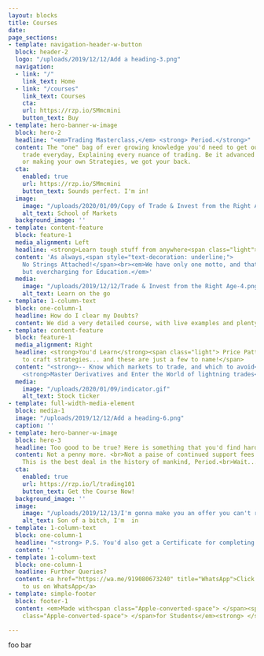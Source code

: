 ```yaml
---
layout: blocks
title: Courses
date: 
page_sections:
- template: navigation-header-w-button
  block: header-2
  logo: "/uploads/2019/12/12/Add a heading-3.png"
  navigation:
  - link: "/"
    link_text: Home
  - link: "/courses"
    link_text: Courses
    cta:
    url: https://rzp.io/SMmcmini
    button_text: Buy
- template: hero-banner-w-image
  block: hero-2
  headline: "<em>Trading Masterclass,</em> <strong> Period.</strong>"
  content: The "one" bag of ever growing knowledge you'd need to get out there and
    trade everyday, Explaining every nuance of trading. Be it advanced Indicators,
    or making your own Strategies, we got your back.
  cta:
    enabled: true
    url: https://rzp.io/SMmcmini
    button_text: Sounds perfect. I'm in!
  image:
    image: "/uploads/2020/01/09/Copy of Trade & Invest from the Right Age-1.png"
    alt_text: School of Markets
  background_image: ''
- template: content-feature
  block: feature-1
  media_alignment: Left
  headline: <strong>Learn tough stuff from anywhere<span class="light"><br></span></strong><spanclass="light"> Anyplace, anytime, always on your device!</span>
  content: 'As always,<span style="text-decoration: underline;">
    No Strings Attached!</span><br><em>We have only one motto, and that is anything
    but overcharging for Education.</em>'
  media:
    image: "/uploads/2019/12/12/Trade & Invest from the Right Age-4.png"
    alt_text: Learn on the go
- template: 1-column-text
  block: one-column-1
  headline: How do I clear my Doubts?
  content: We did a very detailed course, with live examples and plenty of charting, analysis and commentary which would make sure no doubts come up. Despite that, if you ever have any doubt, you can get it cleared over call/text/TeamViewer anytime, all-time! <br>(Funny thing, many people actually ask if this is for an extra price... WHAT?! C'mon people! We're here just to help each other out.)
- template: content-feature
  block: feature-1
  media_alignment: Right
  headline: <strong>You'd Learn</strong><span class="light"> Price Patterns, OI, Indicators,
    to craft strategies... and these are just a few to name!</span>
  content: "<strong>-- Know which markets to trade, and which to avoid</strong><br><br>--
    <strong>Master Derivatives and Enter the World of lightning trades<br><br>--Make consistent profits.<br><br></strong> <em>Psst... you also get continued learning resources delivered to you every month, no questions asked.</em>"
  media:
    image: "/uploads/2020/01/09/indicator.gif"
    alt_text: Stock ticker
- template: full-width-media-element
  block: media-1
  image: "/uploads/2019/12/12/Add a heading-6.png"
  caption: ''
- template: hero-banner-w-image
  block: hero-3
  headline: Too good to be true? Here is something that you'd find harder beleving.	<br><strong>₹ 4999. That's it.</strong>
  content: Not a penny more. <br>Not a paise of continued support fees.<br> Not a paise extra for calls.<br>We won't give calls, but, give you enough knowledge, for you to generate calls.
    This is the best deal in the history of mankind, Period.<br>Wait... are you <strong>Still waiting</strong>?
  cta:
    enabled: true
    url: https://rzp.io/l/trading101
    button_text: Get the Course Now!
  background_image: ''
  image:
    image: "/uploads/2019/12/13/I'm gonna make you an offer you can't refuse.-2.png"
    alt_text: Son of a bitch, I'm  in
- template: 1-column-text
  block: one-column-1
  headline: "<strong> P.S. You'd also get a Certificate for completing this!</strong>"
  content: ''
- template: 1-column-text
  block: one-column-1
  headline: Further Queries?
  content: <a href="https://wa.me/919080673240" title="WhatsApp">Click here to reach
    to us on WhatsApp</a>
- template: simple-footer
  block: footer-1
  content: <em>Made with<span class="Apple-converted-space"> </span><span class="love">Love</span><span
    class="Apple-converted-space"> </span>for Students</em><strong> </strong>❤︎

---
```

foo bar